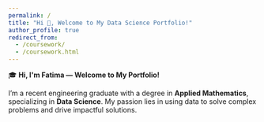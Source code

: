 ```yaml
---
permalink: /
title: "Hi 👋, Welcome to My Data Science Portfolio!"
author_profile: true
redirect_from: 
  - /coursework/
  - /coursework.html
---
```

🎓 **Hi, I'm Fatima — Welcome to My Portfolio!**

I’m a recent engineering graduate with a degree in **Applied Mathematics**, specializing in **Data Science**. My passion lies in using data to solve complex problems and drive impactful solutions.       